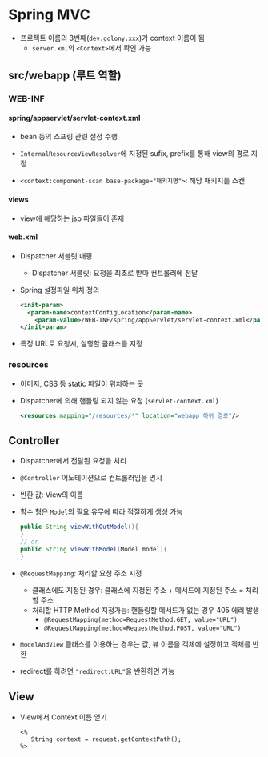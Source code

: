 # Spring MVC

* 프로젝트 이름의 3번째(`dev.golony.xxx`)가 context 이름이 됨
  * `server.xml`의 `<Context>`에서 확인 가능

## src/webapp (루트 역할)

### WEB-INF

#### spring/appservlet/servlet-context.xml

* bean 등의 스프링 관련 설정 수행
* `InternalResourceViewResolver`에 지정된 sufix, prefix를 통해 view의 경로 지정

* `<context:component-scan base-package="패키지명">`: 해당 패키지를 스캔

#### views

* view에 해당하는 jsp 파일들이 존재

#### web.xml

* Dispatcher 서블릿 매핑

  * Dispatcher 서블릿: 요청을 최초로 받아 컨트롤러에 전달

* Spring 설정파일 위치 정의

  ```xml
  <init-param>
  	<param-name>contextConfigLocation</param-name>
      <param-value>/WEB-INF/spring/appServlet/servlet-context.xml</param-value>
  </init-param>
  ```

  

* 특정 URL로 요청시, 실행할 클래스를 지정



### resources

* 이미지, CSS 등 static 파일이 위치하는 곳

* Dispatcher에 의해 핸들링 되지 않는 요청 (`servlet-context.xml`)

  ```xml
  <resources mapping="/resources/*" location="webapp 하위 경로"/>
  ```

  

## Controller

* Dispatcher에서 전달된 요청을 처리

* `@Controller` 어노테이션으로 컨트롤러임을 명시

* 반환 값: View의 이름

* 함수 형은 `Model`의 필요 유무에 따라 적절하게 생성 가능

  ```java
  public String viewWithOutModel(){
  }
  // or
  public String viewWithModel(Model model){
  }
  ```

* `@RequestMapping`: 처리할 요청 주소 지정
  
  * 클래스에도 지정된 경우: 클래스에 지정된 주소 + 메서드에 지정된 주소 = 처리할 주소
  * 처리할 HTTP Method 지정가능: 핸들링할 메서드가 없는 경우 405 에러 발생
    * `@RequestMapping(method=RequestMethod.GET, value="URL")`
    * `@RequestMapping(method=RequestMethod.POST, value="URL")`
  
* `ModelAndView` 클래스를 이용하는 경우는 값, 뷰 이름을 객체에 설정하고 객체를 반환

* redirect를 하려면 `"redirect:URL"`을 반환하면 가능



## View

* View에서 Context 이름 얻기

  ```
  <%
     String context = request.getContextPath();
  %>
  ```

  